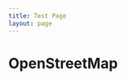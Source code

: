 ```yaml
---
title: Test Page
layout: page
---
```


# OpenStreetMap

<div id="map"></div>

<script>
    const map = L.map('map').setView([51.505, -0.09], 13);
    const HifiIcon = L.icon({iconUrl: '/assets/images/hifi-location.png'});
    L.marker([51.5, -0.09]){icon: HifiIcon}).addTo(map);
    const mHifi = L.marker([51.5, -0.09], {icon: HifiIcon}).bindPopup('I am a Hifi Location.').addTo(map);
</script>